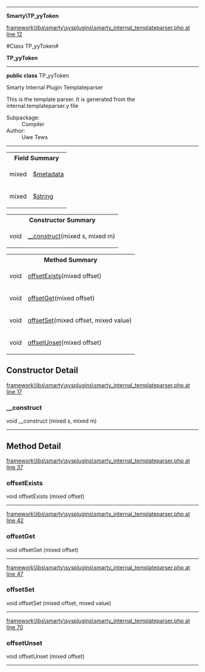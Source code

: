 

- - -

**Smarty\TP_yyToken**


<a href="https://github.com/JeyDotC/Hirudo/blob/master/framework/libs/smarty/sysplugins/smarty_internal_templateparser.php#L12" target='_blank'>framework\libs\smarty\sysplugins\smarty_internal_templateparser.php at line 12</a>

#Class TP_yyToken#

**TP_yyToken**




- - -

<p><strong>public  class</strong> <span>TP_yyToken</span></p>

<div class="comment" id="overview_description"><p>Smarty Internal Plugin Templateparser</p><p>This is the template parser.
It is generated from the internal.templateparser.y file</p></div>

<dl>
<dt>Subpackage:</dt>
<dd>Compiler</dd>
<dt>Author:</dt>
<dd>Uwe Tews</dd>
</dl>


<hr />



<table id="summary_field">
<tr><th colspan="2">Field Summary</th></tr>
<tr>
<td><span class='k'></span> <span class='nx'>mixed</span></td>
<td class="description"><p class="name" ><a href="#metadata"> $metadata</a>
                                </p></td>
</tr>
<tr>
<td><span class='k'></span> <span class='nx'>mixed</span></td>
<td class="description"><p class="name" ><a href="#string"> $string</a>
                                </p></td>
</tr>
</table>

<table id="summary_constructor">
<tr><th colspan="2">Constructor Summary</th></tr>
<tr>
<td><span class='k'></span> <span class='nx'>void</span></td>
<td class="description"><p class="name"><a href="#__construct">__construct</a>(mixed s, mixed m)</p></td>
</tr>
</table>

<table id="summary_method">
<tr><th colspan="2">Method Summary</th></tr>
<tr>
<td><span class='k'></span> <span class='nx'>void</span></td>
<td class="description"><p class="name"><a href="#offsetexists">offsetExists</a>(mixed offset)</p></td>
</tr>
<tr>
<td><span class='k'></span> <span class='nx'>void</span></td>
<td class="description"><p class="name"><a href="#offsetget">offsetGet</a>(mixed offset)</p></td>
</tr>
<tr>
<td><span class='k'></span> <span class='nx'>void</span></td>
<td class="description"><p class="name"><a href="#offsetset">offsetSet</a>(mixed offset, mixed value)</p></td>
</tr>
<tr>
<td><span class='k'></span> <span class='nx'>void</span></td>
<td class="description"><p class="name"><a href="#offsetunset">offsetUnset</a>(mixed offset)</p></td>
</tr>
</table>

<h2 id="detail_method">Constructor Detail</h2>

<a href="https://github.com/JeyDotC/Hirudo/blob/master/framework/libs/smarty/sysplugins/smarty_internal_templateparser.php#L17" target='_blank'>framework\libs\smarty\sysplugins\smarty_internal_templateparser.php at line 17</a>

<h3 id="__construct">__construct</h3>
<span class='k'></span> <span class='nx'>void</span> <span class='nf'>__construct</span> (mixed s, mixed m)

<div class="details">

</div>

- - -

<h2 id="detail_method">Method Detail</h2>

<a href="https://github.com/JeyDotC/Hirudo/blob/master/framework/libs/smarty/sysplugins/smarty_internal_templateparser.php#L37" target='_blank'>framework\libs\smarty\sysplugins\smarty_internal_templateparser.php at line 37</a>

<h3 id="offsetExists()">offsetExists</h3>
<span class='k'></span> <span class='nx'>void</span> <span class='nf'>offsetExists</span> (mixed offset)

<div class="details">

</div>

- - -


<a href="https://github.com/JeyDotC/Hirudo/blob/master/framework/libs/smarty/sysplugins/smarty_internal_templateparser.php#L42" target='_blank'>framework\libs\smarty\sysplugins\smarty_internal_templateparser.php at line 42</a>

<h3 id="offsetGet()">offsetGet</h3>
<span class='k'></span> <span class='nx'>void</span> <span class='nf'>offsetGet</span> (mixed offset)

<div class="details">

</div>

- - -


<a href="https://github.com/JeyDotC/Hirudo/blob/master/framework/libs/smarty/sysplugins/smarty_internal_templateparser.php#L47" target='_blank'>framework\libs\smarty\sysplugins\smarty_internal_templateparser.php at line 47</a>

<h3 id="offsetSet()">offsetSet</h3>
<span class='k'></span> <span class='nx'>void</span> <span class='nf'>offsetSet</span> (mixed offset, mixed value)

<div class="details">

</div>

- - -


<a href="https://github.com/JeyDotC/Hirudo/blob/master/framework/libs/smarty/sysplugins/smarty_internal_templateparser.php#L70" target='_blank'>framework\libs\smarty\sysplugins\smarty_internal_templateparser.php at line 70</a>

<h3 id="offsetUnset()">offsetUnset</h3>
<span class='k'></span> <span class='nx'>void</span> <span class='nf'>offsetUnset</span> (mixed offset)

<div class="details">

</div>

- - -

